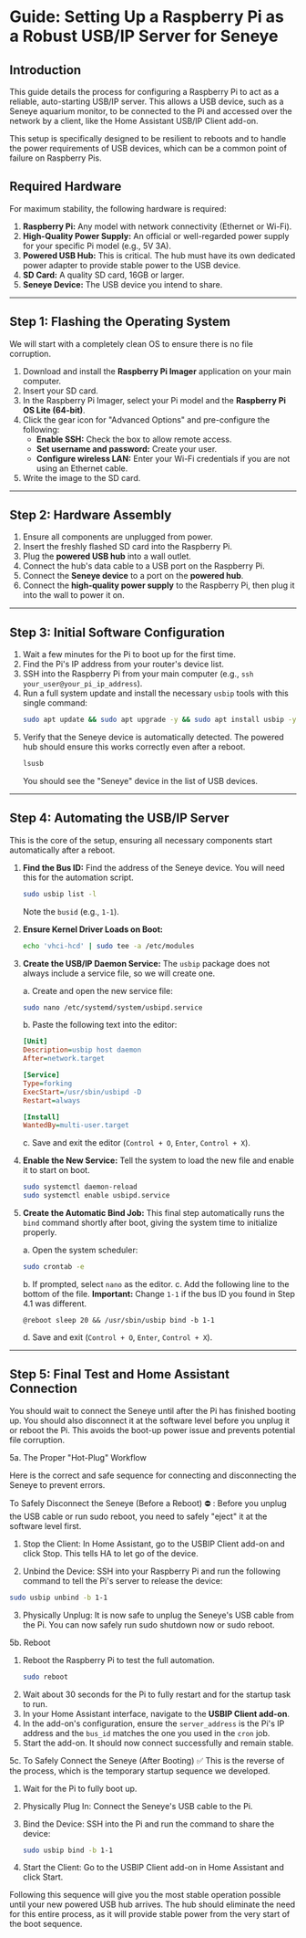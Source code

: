# Guide: Setting Up a Raspberry Pi as a Robust USB/IP Server for Seneye

## Introduction
This guide details the process for configuring a Raspberry Pi to act as a reliable, auto-starting USB/IP server. This allows a USB device, such as a Seneye aquarium monitor, to be connected to the Pi and accessed over the network by a client, like the Home Assistant USB/IP Client add-on.

This setup is specifically designed to be resilient to reboots and to handle the power requirements of USB devices, which can be a common point of failure on Raspberry Pis.

## Required Hardware
For maximum stability, the following hardware is required:

1.  **Raspberry Pi:** Any model with network connectivity (Ethernet or Wi-Fi).
2.  **High-Quality Power Supply:** An official or well-regarded power supply for your specific Pi model (e.g., 5V 3A).
3.  **Powered USB Hub:** This is critical. The hub must have its own dedicated power adapter to provide stable power to the USB device.
4.  **SD Card:** A quality SD card, 16GB or larger.
5.  **Seneye Device:** The USB device you intend to share.

---

## Step 1: Flashing the Operating System

We will start with a completely clean OS to ensure there is no file corruption.

1.  Download and install the **Raspberry Pi Imager** application on your main computer.
2.  Insert your SD card.
3.  In the Raspberry Pi Imager, select your Pi model and the **Raspberry Pi OS Lite (64-bit)**.
4.  Click the gear icon for "Advanced Options" and pre-configure the following:
    * **Enable SSH:** Check the box to allow remote access.
    * **Set username and password:** Create your user.
    * **Configure wireless LAN:** Enter your Wi-Fi credentials if you are not using an Ethernet cable.
5.  Write the image to the SD card.

---

## Step 2: Hardware Assembly

1.  Ensure all components are unplugged from power.
2.  Insert the freshly flashed SD card into the Raspberry Pi.
3.  Plug the **powered USB hub** into a wall outlet.
4.  Connect the hub's data cable to a USB port on the Raspberry Pi.
5.  Connect the **Seneye device** to a port on the **powered hub**.
6.  Connect the **high-quality power supply** to the Raspberry Pi, then plug it into the wall to power it on.

---

## Step 3: Initial Software Configuration

1.  Wait a few minutes for the Pi to boot up for the first time.
2.  Find the Pi's IP address from your router's device list.
3.  SSH into the Raspberry Pi from your main computer (e.g., `ssh your_user@your_pi_ip_address`).
4.  Run a full system update and install the necessary `usbip` tools with this single command:
    ```bash
    sudo apt update && sudo apt upgrade -y && sudo apt install usbip -y
    ```
5.  Verify that the Seneye device is automatically detected. The powered hub should ensure this works correctly even after a reboot.
    ```bash
    lsusb
    ```
    You should see the "Seneye" device in the list of USB devices.

---

## Step 4: Automating the USB/IP Server

This is the core of the setup, ensuring all necessary components start automatically after a reboot.

1.  **Find the Bus ID:** Find the address of the Seneye device. You will need this for the automation script.
    ```bash
    sudo usbip list -l
    ```
    Note the `busid` (e.g., `1-1`).

2.  **Ensure Kernel Driver Loads on Boot:**
    ```bash
    echo 'vhci-hcd' | sudo tee -a /etc/modules
    ```

3.  **Create the USB/IP Daemon Service:**
    The `usbip` package does not always include a service file, so we will create one.
    
    a. Create and open the new service file:
    ```bash
    sudo nano /etc/systemd/system/usbipd.service
    ```
    b. Paste the following text into the editor:
    ```ini
    [Unit]
    Description=usbip host daemon
    After=network.target

    [Service]
    Type=forking
    ExecStart=/usr/sbin/usbipd -D
    Restart=always

    [Install]
    WantedBy=multi-user.target
    ```
    c. Save and exit the editor (`Control + O`, `Enter`, `Control + X`).

4.  **Enable the New Service:**
    Tell the system to load the new file and enable it to start on boot.
    ```bash
    sudo systemctl daemon-reload
    sudo systemctl enable usbipd.service
    ```

5.  **Create the Automatic Bind Job:**
    This final step automatically runs the `bind` command shortly after boot, giving the system time to initialize properly.
    
    a. Open the system scheduler:
    ```bash
    sudo crontab -e
    ```
    b. If prompted, select `nano` as the editor.
    c. Add the following line to the bottom of the file. **Important:** Change `1-1` if the bus ID you found in Step 4.1 was different.
    ```cron
    @reboot sleep 20 && /usr/sbin/usbip bind -b 1-1
    ```
    d. Save and exit (`Control + O`, `Enter`, `Control + X`).

---

## Step 5: Final Test and Home Assistant Connection

You should wait to connect the Seneye until after the Pi has finished booting up. You should also disconnect it at the software level before you unplug it or reboot the Pi. This avoids the boot-up power issue and prevents potential file corruption.

5a. The Proper "Hot-Plug" Workflow

Here is the correct and safe sequence for connecting and disconnecting the Seneye to prevent errors.

To Safely Disconnect the Seneye (Before a Reboot) ⛔ : Before you unplug the USB cable or run sudo reboot, you need to safely "eject" it at the software level first.

1. Stop the Client: In Home Assistant, go to the USBIP Client add-on and click Stop. This tells HA to let go of the device.

2. Unbind the Device: SSH into your Raspberry Pi and run the following command to tell the Pi's server to release the device:

 ```bash
 sudo usbip unbind -b 1-1
```
3. Physically Unplug: It is now safe to unplug the Seneye's USB cable from the Pi. You can now safely run sudo shutdown now or sudo reboot.

5b. Reboot

1.  Reboot the Raspberry Pi to test the full automation.
    ```bash
    sudo reboot
    ```
2.  Wait about 30 seconds for the Pi to fully restart and for the startup task to run.
3.  In your Home Assistant interface, navigate to the **USBIP Client add-on**.
4.  In the add-on's configuration, ensure the `server_address` is the Pi's IP address and the `bus_id` matches the one you used in the `cron` job.
5.  Start the add-on. It should now connect successfully and remain stable.



5c. To Safely Connect the Seneye (After Booting) ✅
This is the reverse of the process, which is the temporary startup sequence we developed.

1. Wait for the Pi to fully boot up.

2. Physically Plug In: Connect the Seneye's USB cable to the Pi.

3. Bind the Device: SSH into the Pi and run the command to share the device:

   ```bash
   sudo usbip bind -b 1-1
   ```
4. Start the Client: Go to the USBIP Client add-on in Home Assistant and click Start.

Following this sequence will give you the most stable operation possible until your new powered USB hub arrives. The hub should eliminate the need for this entire process, as it will provide stable power from the very start of the boot sequence.
